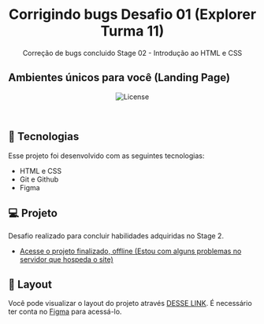 <h1 align="center"> Corrigindo bugs Desafio 01 (Explorer Turma 11) </h1>
<p align="center"> Correção de bugs concluido Stage 02 - Introdução ao HTML e CSS</p>

## Ambientes únicos para você (Landing Page)

<p align="center">
  <img alt="License" src="https://github.com/DevMaroto/Corrigindo-bugs-Desafio-01-/blob/main/C%C3%B3digo%20do%20desafio%20-%20Fase%2001/images/preview.png"/>
</p>

<br>

## 🚀 Tecnologias

Esse projeto foi desenvolvido com as seguintes tecnologias:

- HTML e CSS
- Git e Github
- Figma

## 💻 Projeto

Desafio realizado para concluir habilidades adquiridas no Stage 2.

- [Acesse o projeto finalizado, offline (Estou com alguns problemas no servidor que hospeda o site)]()

## 🔖 Layout

Você pode visualizar o layout do projeto através [DESSE LINK](https://www.figma.com/file/y2SoW3Ns2pkZiogBH0Zn3R/Explorer---Projeto-01-(Copy)?node-id=0-1&t=ivwXhyZflvn7i8BG-0). É necessário ter conta no [Figma](https://figma.com) para acessá-lo.
